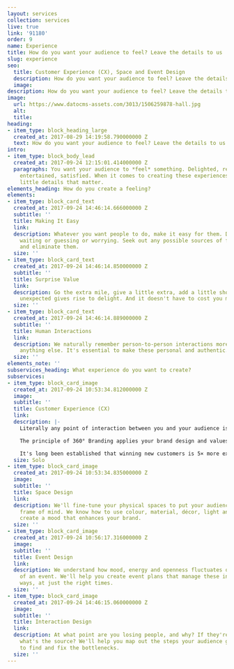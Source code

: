 ```yaml
---
layout: services
collection: services
live: true
link: '91180'
order: 9
name: Experience
title: How do you want your audience to feel? Leave the details to us
slug: experience
seo:
  title: Customer Experience (CX), Space and Event Design
  description: How do you want your audience to feel? Leave the details to us.
  image: 
description: How do you want your audience to feel? Leave the details to us.
image:
  url: https://www.datocms-assets.com/3013/1506259878-hall.jpg
  alt: 
  title: 
heading:
- item_type: block_heading_large
  created_at: 2017-08-29 14:19:58.790000000 Z
  text: How do you want your audience to feel? Leave the details to us.
intro:
- item_type: block_body_lead
  created_at: 2017-09-24 12:15:01.414000000 Z
  paragraphs: You want your audience to *feel* something. Delighted, relaxed, inspired,
    entertained, satisfied. When it comes to creating these experiences, it's the
    little details that matter.
elements_heading: How do you create a feeling?
elements:
- item_type: block_card_text
  created_at: 2017-09-24 14:46:14.666000000 Z
  subtitle: ''
  title: Making It Easy
  link: 
  description: Whatever you want people to do, make it easy for them. Don't keep them
    waiting or guessing or worrying. Seek out any possible sources of frustration
    and eliminate them.
  size: ''
- item_type: block_card_text
  created_at: 2017-09-24 14:46:14.850000000 Z
  subtitle: ''
  title: Surprise Value
  link: 
  description: Go the extra mile, give a little extra, add a little showmanship. The
    unexpected gives rise to delight. And it doesn't have to cost you more.
  size: ''
- item_type: block_card_text
  created_at: 2017-09-24 14:46:14.889000000 Z
  subtitle: ''
  title: Human Interactions
  link: 
  description: We naturally remember person-to-person interactions more vividly than
    anything else. It's essential to make these personal and authentic.
  size: ''
elements_note: ''
subservices_heading: What experience do you want to create?
subservices:
- item_type: block_card_image
  created_at: 2017-09-24 10:53:34.812000000 Z
  image: 
  subtitle: ''
  title: Customer Experience (CX)
  link: 
  description: |-
    Literally any point of interaction between you and your audience is a 'touchpoint': not just the sign outside your door, but the back of a receipt, the feel of a desk.

    The principle of 360° Branding applies your brand design and values to every touchpoint – to perfectly orchestrate the customer experience.

    It's long been established that winning new customers is 5× more expensive than keeping existing ones. So give customers an experience they can't get anywhere else.
  size: Solo
- item_type: block_card_image
  created_at: 2017-09-24 10:53:34.835000000 Z
  image: 
  subtitle: ''
  title: Space Design
  link: 
  description: We'll fine-tune your physical spaces to put your audience in the right
    frame of mind. We know how to use colour, material, décor, light and space to
    create a mood that enhances your brand.
  size: ''
- item_type: block_card_image
  created_at: 2017-09-24 10:56:17.316000000 Z
  image: 
  subtitle: ''
  title: Event Design
  link: 
  description: We understand how mood, energy and openness fluctuates over the course
    of an event. We'll help you create event plans that manage these in just the right
    ways, at just the right times.
  size: ''
- item_type: block_card_image
  created_at: 2017-09-24 14:46:15.060000000 Z
  image: 
  subtitle: ''
  title: Interaction Design
  link: 
  description: At what point are you losing people, and why? If they're dissatisfied,
    what's the source? We'll help you map out the steps your audience goes through,
    to find and fix the bottlenecks.
  size: ''
---
```


